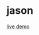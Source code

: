 # jason
[live demo]([https://github.com/so-sofiane/jason](https://github.com/so-sofiane/jason/blob/main/voiture.json)https://github.com/so-sofiane/jason/blob/main/voiture.json)
